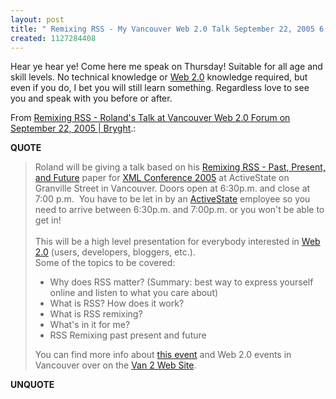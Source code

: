 ```yaml
---
layout: post
title: " Remixing RSS - My Vancouver Web 2.0 Talk September 22, 2005 6:30p.m."
created: 1127284408
---
```

<p>Hear ye hear ye! Come here me speak on Thursday! Suitable for all age and skill levels. No technical knowledge or <a href="http://whatsweb20.com/">Web 2.0</a> knowledge required, but even if you do, I bet you will still learn something. Regardless love to see you and speak with you before or after.</p>

<p>From <a href="http://bryght.com/events/remixing-rss-rolands-talk-at-vancouver-web-2-0-forum-on-september-22-2005-sep-2005">Remixing RSS - Roland's Talk at Vancouver Web 2.0 Forum on September 22, 2005 | Bryght</a>.:</p>
<p><b>QUOTE</b></p><blockquote>Roland will be giving a talk based on his <a href="http://bryght.com/node/429" target="_self">Remixing RSS - Past, Present, and Future</a> paper for <a href="http://www.xmlconference.org/" target="_self">XML Conference 2005</a> at ActiveState on Granville Street in Vancouver. Doors open at 6:30p.m. and close at 7:00 p.m.&nbsp; You have to be let in by an <a href="http://www.activestate.com/" target="_self">ActiveState</a> employee so you need to arrive between 6:30p.m. and 7:00p.m. or you won't be able to get in!<br />
 <br />
 This will be a high level presentation for everybody interested in <a target="_self" href="http://www.bryght.com/node/204">Web 2.0</a> (users, developers, bloggers, etc.).<br />
 Some of the topics to be covered:<br />
 
<ul>   
<li>Why does RSS matter? (Summary: best way to express yourself online and listen to what you care about)<br />
   </li>
   
<li>What is RSS? How does it work?<br />
   </li>
   
<li>What is RSS remixing?</li>
   
<li>What's in it for me?</li>
   
<li>RSS Remixing past present and future</li>
 </ul>
 You can find more info about <a href="http://www.van2.ca/event-september" target="_self">this event</a> and Web 2.0 events in Vancouver over on the <a href="http://www.van2.ca/event-september" target="_self">Van 2 Web Site</a>.<br />
</blockquote><p><b>UNQUOTE</b></p>


